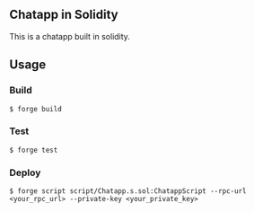 ## Chatapp in Solidity

This is a chatapp built in solidity.

## Usage

### Build

```shell
$ forge build
```

### Test

```shell
$ forge test
```

### Deploy

```shell
$ forge script script/Chatapp.s.sol:ChatappScript --rpc-url <your_rpc_url> --private-key <your_private_key>
```
